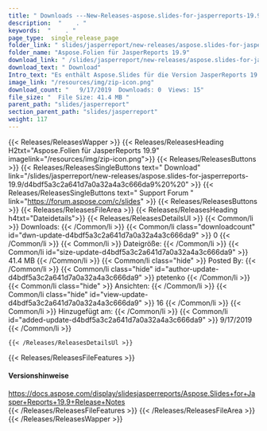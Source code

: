 ```yaml
---
title: " Downloads ---New-Releases-aspose.slides-for-jasperreports-19.9 . "
description:  "    . " 
keywords:  "    . " 
page_type:  single_release_page
folder_link: " slides/jasperreport/new-releases/aspose.slides-for-jasperreports-19.9/"
folder_name: "Aspose.Folien für JasperReports 19.9"
download_link: " /slides/jasperreport/new-releases/aspose.slides-for-jasperreports-19.9/d4bdf5a3c2a641d7a0a32a4a3c666da9"
download_text: " Download"
Intro_text: "Es enthält Aspose.Slides für die Version JasperReports 19.9."
image_link: "/resources/img/zip-icon.png"
download_count: "   9/17/2019  Downloads: 0  Views: 15"
file_size: "  File Size: 41.4 MB "
parent_path: "slides/jasperreport"
section_parent_path: "slides/jasperreport"
weight: 117
---
```


{{< Releases/ReleasesWapper >}}
  {{< Releases/ReleasesHeading H2txt="Aspose.Folien für JasperReports 19.9" imagelink="/resources/img/zip-icon.png">}}
  {{< Releases/ReleasesButtons >}}
    {{< Releases/ReleasesSingleButtons text=" Download" link="/slides/jasperreport/new-releases/aspose.slides-for-jasperreports-19.9/d4bdf5a3c2a641d7a0a32a4a3c666da9%20%20" >}}
    {{< Releases/ReleasesSingleButtons text=" Support Forum " link="https://forum.aspose.com/c/slides" >}}
  {{< Releases/ReleasesButtons >}}
  {{< Releases/ReleasesFileArea >}}
    {{< Releases/ReleasesHeading h4txt="Dateidetails">}}
    {{< Releases/ReleasesDetailsUl >}}
            {{< Common/li >}} Downloads: {{< /Common/li >}}
      {{< Common/li class="downloadcount" id="dwn-update-d4bdf5a3c2a641d7a0a32a4a3c666da9" >}} 0 {{< /Common/li >}}
      {{< Common/li >}} Dateigröße: {{< /Common/li >}}
      {{< Common/li id="size-update-d4bdf5a3c2a641d7a0a32a4a3c666da9" >}} 41.4 MB {{< /Common/li >}} 
      {{< Common/li  class="hide" >}} Posted By: {{< /Common/li >}} 
      {{< Common/li class="hide" id="author-update-d4bdf5a3c2a641d7a0a32a4a3c666da9" >}} ptetenko {{< /Common/li >}}
      {{< Common/li class="hide" >}} Ansichten: {{< /Common/li >}}
      {{< Common/li class="hide" id="view-update-d4bdf5a3c2a641d7a0a32a4a3c666da9" >}} 16 {{< /Common/li >}}
      {{< Common/li >}} Hinzugefügt am: {{< /Common/li >}}
      {{< Common/li id="added-update-d4bdf5a3c2a641d7a0a32a4a3c666da9" >}} 9/17/2019 {{< /Common/li >}} 

    {{< /Releases/ReleasesDetailsUl >}}

  {{< Releases/ReleasesFileFeatures >}}
      <h4>Versionshinweise</h4><div> <a href="https://docs.aspose.com/display/slidesjasperreports/Aspose.Slides+for+Jasper+Reports+19.9+Release+Notes">https://docs.aspose.com/display/slidesjasperreports/Aspose.Slides+for+Jasper+Reports+19.9+Release+Notes</a></div>
  {{< /Releases/ReleasesFileFeatures >}}
 {{< /Releases/ReleasesFileArea >}}
{{< /Releases/ReleasesWapper >}}



